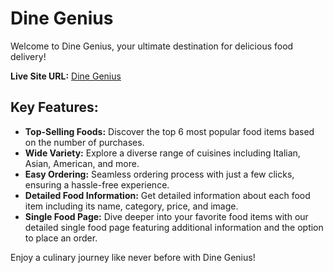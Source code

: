 # Dine Genius

Welcome to Dine Genius, your ultimate destination for delicious food delivery!

**Live Site URL:** [Dine Genius]()

## Key Features:
- **Top-Selling Foods:** Discover the top 6 most popular food items based on the number of purchases.
- **Wide Variety:** Explore a diverse range of cuisines including Italian, Asian, American, and more.
- **Easy Ordering:** Seamless ordering process with just a few clicks, ensuring a hassle-free experience.
- **Detailed Food Information:** Get detailed information about each food item including its name, category, price, and image.
- **Single Food Page:** Dive deeper into your favorite food items with our detailed single food page featuring additional information and the option to place an order.

Enjoy a culinary journey like never before with Dine Genius!
